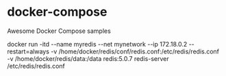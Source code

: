 # docker-compose
Awesome Docker Compose samples

docker run -itd --name myredis --net mynetwork --ip 172.18.0.2 --restart=always -v /home/docker/redis/conf/redis.conf:/etc/redis/redis.conf -v /home/docker/redis/data:/data redis:5.0.7 redis-server /etc/redis/redis.conf